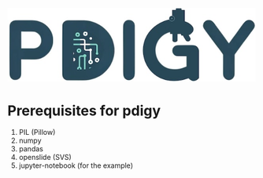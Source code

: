 ![Alt text](docs/pdigy_logo.jpg?raw=true "Title")


# Prerequisites for pdigy

1. PIL (Pillow)
2. numpy
3. pandas
4. openslide (SVS)
5. jupyter-notebook (for the example)
